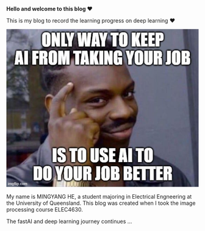 **Hello and welcome to this blog ❤**

This is my blog to record the learning progress on deep learning ❤

![Image of ai](images/mainpage.jpg)

My name is MINGYANG HE, a student majoring in Electrical Engneering at the University of Queensland.
This blog was created when I took the image processing course ELEC4630.

The fastAI and deep learning journey continues ...
